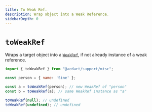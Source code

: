 ```yaml
---
title: To Weak Ref.
description: Wrap object into a Weak Reference.
sidebarDepth: 0
---
```


# `toWeakRef` <Badge type="tip" text="Available since v0.7" vertical="middle" />

Wraps a target object into a [`WeakRef`](https://developer.mozilla.org/en-US/docs/Web/JavaScript/Reference/Global_Objects/WeakRef), if not already instance of a weak reference.

```js
import { toWeakRef } from "@aedart/support/misc";

const person = { name: 'Sine' };

const a = toWeakRef(person); // new WeakRef of "person"
const b = toWeakRef(a); // same WeakRef instance as "a"

toWeakRef(null); // undefined
toWeakRef(undefined); // undefined
```